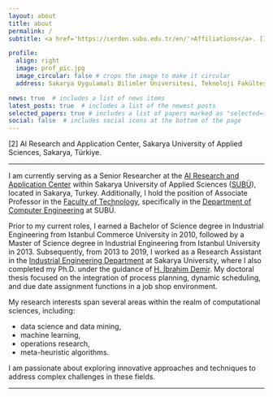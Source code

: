 ```yaml
---
layout: about
title: about
permalink: /
subtitle: <a href='https://cerden.subu.edu.tr/en/'>Affiliations</a>. [1] Faculty of Technology, Department of Computer Engineering, Sakarya University of Applied Sciences, Sakarya, Türkiye. 

profile:
  align: right
  image: prof_pic.jpg
  image_circular: false # crops the image to make it circular
  address: Sakarya Uygulamalı Bilimler Üniversitesi, Teknoloji Fakültesi T4 Blok 202 nolu Oda, Esentepe Kampüsü, Serdivan/Sakarya, Türkiye

news: true  # includes a list of news items
latest_posts: true  # includes a list of the newest posts
selected_papers: true # includes a list of papers marked as "selected={true}"
social: false  # includes social icons at the bottom of the page
---
```


[2] AI Research and Application Center, Sakarya University of Applied Sciences, Sakarya, Türkiye.

---

I am currently serving as a Senior Researcher at the [AI Research and Application Center](https://yapayzeka.subu.edu.tr/en) within Sakarya University of Applied Sciences ([SUBÜ](https://www.subu.edu.tr/en)), located in Sakarya, Turkey. Additionally, I hold the position of Associate Professor in the [Faculty of Technology](https://tf.subu.edu.tr/en/anasayfa), specifically in the [Department of Computer Engineering](https://bm.subu.edu.tr/en) at SUBÜ.

Prior to my current roles, I earned a Bachelor of Science degree in Industrial Engineering from Istanbul Commerce University in 2010, followed by a Master of Science degree in Industrial Engineering from Istanbul University in 2013. Subsequently, from 2013 to 2019, I worked as a Research Assistant in the [Industrial Engineering Department](https://ie.sakarya.edu.tr/en) at Sakarya University, where I also completed my Ph.D. under the guidance of [H. İbrahim Demir](https://hidemir.sakarya.edu.tr/en). My doctoral thesis focused on the integration of process planning, dynamic scheduling, and due date assignment functions in a job shop environment.

My research interests span several areas within the realm of computational sciences, including:
- data science and data mining, 
- machine learning, 
- operations research, 
- meta-heuristic algorithms. 

I am passionate about exploring innovative approaches and techniques to address complex challenges in these fields.

---